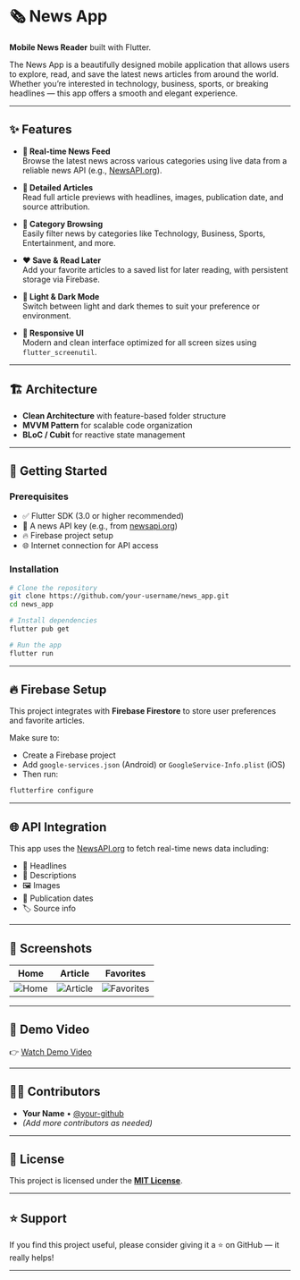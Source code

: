 # 🗞️ News App

**Mobile News Reader** built with Flutter.

The News App is a beautifully designed mobile application that allows users to explore, read, and save the latest news articles from around the world. Whether you’re interested in technology, business, sports, or breaking headlines — this app offers a smooth and elegant experience.

---

## ✨ Features

- **📰 Real-time News Feed**  
  Browse the latest news across various categories using live data from a reliable news API (e.g., [NewsAPI.org](https://newsapi.org)).

- **📄 Detailed Articles**  
  Read full article previews with headlines, images, publication date, and source attribution.

- **📂 Category Browsing**  
  Easily filter news by categories like Technology, Business, Sports, Entertainment, and more.

- **❤️ Save & Read Later**  
  Add your favorite articles to a saved list for later reading, with persistent storage via Firebase.

- **🌙 Light & Dark Mode**  
  Switch between light and dark themes to suit your preference or environment.

- **📱 Responsive UI**  
  Modern and clean interface optimized for all screen sizes using `flutter_screenutil`.

---

## 🏗 Architecture

- **Clean Architecture** with feature-based folder structure  
- **MVVM Pattern** for scalable code organization  
- **BLoC / Cubit** for reactive state management

---

## 🚀 Getting Started

### Prerequisites

- ✅ Flutter SDK (3.0 or higher recommended)  
- 🔑 A news API key (e.g., from [newsapi.org](https://newsapi.org))  
- 🔥 Firebase project setup  
- 🌐 Internet connection for API access

### Installation

```bash
# Clone the repository
git clone https://github.com/your-username/news_app.git
cd news_app

# Install dependencies
flutter pub get

# Run the app
flutter run
```

---

## 🔥 Firebase Setup

This project integrates with **Firebase Firestore** to store user preferences and favorite articles.

Make sure to:

- Create a Firebase project  
- Add `google-services.json` (Android) or `GoogleService-Info.plist` (iOS)  
- Then run:

```bash
flutterfire configure
```

---

## 🌐 API Integration

This app uses the [NewsAPI.org](https://newsapi.org) to fetch real-time news data including:

- 📰 Headlines  
- 📝 Descriptions  
- 🖼️ Images  
- 📅 Publication dates  
- 🏷️ Source info

---

## 📱 Screenshots

| Home | Article | Favorites |
|------|---------|-----------|
| ![Home](assets/screenshots/home.png) | ![Article](assets/screenshots/article.png) | ![Favorites](assets/screenshots/favorites.png) |

---

## 🎥 Demo Video

👉 [Watch Demo Video](https://drive.google.com/file/d/your-video-id/view?usp=sharing)

---

## 👨‍💻 Contributors

- **Your Name** • [@your-github](https://github.com/your-github)  
- _(Add more contributors as needed)_

---

## 📄 License

This project is licensed under the **[MIT License](LICENSE)**.

---

## ⭐ Support

If you find this project useful, please consider giving it a ⭐ on GitHub — it really helps!

---
